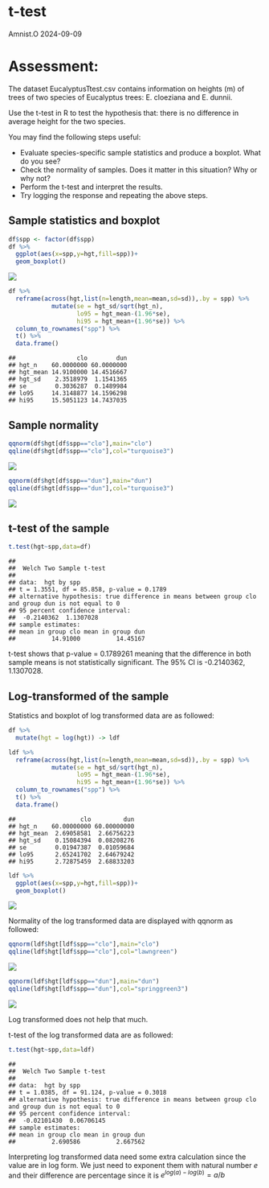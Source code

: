 t-test
================
Amnist.O
2024-09-09

# Assessment:

The dataset EucalyptusTtest.csv contains information on heights (m) of
trees of two species of Eucalyptus trees: E. cloeziana and E. dunnii.

Use the t-test in R to test the hypothesis that: there is no difference
in average height for the two species.

You may find the following steps useful:

- Evaluate species-specific sample statistics and produce a boxplot.
  What do you see?
- Check the normality of samples. Does it matter in this situation? Why
  or why not?
- Perform the t-test and interpret the results.
- Try logging the response and repeating the above steps.

## Sample statistics and boxplot

``` r
df$spp <- factor(df$spp)
df %>%
  ggplot(aes(x=spp,y=hgt,fill=spp))+
  geom_boxplot()
```

![](t-test_files/figure-gfm/unnamed-chunk-1-1.png)<!-- -->

``` r
df %>%
  reframe(across(hgt,list(n=length,mean=mean,sd=sd)),.by = spp) %>%
            mutate(se = hgt_sd/sqrt(hgt_n),
                   lo95 = hgt_mean-(1.96*se),
                   hi95 = hgt_mean+(1.96*se)) %>%
  column_to_rownames("spp") %>%
  t() %>%
  data.frame()
```

    ##                 clo        dun
    ## hgt_n    60.0000000 60.0000000
    ## hgt_mean 14.9100000 14.4516667
    ## hgt_sd    2.3518979  1.1541365
    ## se        0.3036287  0.1489984
    ## lo95     14.3148877 14.1596298
    ## hi95     15.5051123 14.7437035

## Sample normality

``` r
qqnorm(df$hgt[df$spp=="clo"],main="clo")
qqline(df$hgt[df$spp=="clo"],col="turquoise3")
```

![](t-test_files/figure-gfm/qq%20plot-1.png)<!-- -->

``` r
qqnorm(df$hgt[df$spp=="dun"],main="dun")
qqline(df$hgt[df$spp=="dun"],col="turquoise3")
```

![](t-test_files/figure-gfm/qq%20plot-2.png)<!-- -->

## t-test of the sample

``` r
t.test(hgt~spp,data=df)
```

    ## 
    ##  Welch Two Sample t-test
    ## 
    ## data:  hgt by spp
    ## t = 1.3551, df = 85.858, p-value = 0.1789
    ## alternative hypothesis: true difference in means between group clo and group dun is not equal to 0
    ## 95 percent confidence interval:
    ##  -0.2140362  1.1307028
    ## sample estimates:
    ## mean in group clo mean in group dun 
    ##          14.91000          14.45167

t-test shows that p-value = 0.1789261 meaning that the difference in
both sample means is not statistically significant. The 95% CI is
-0.2140362, 1.1307028.

## Log-transformed of the sample

Statistics and boxplot of log transformed data are as followed:

``` r
df %>%
  mutate(hgt = log(hgt)) -> ldf

ldf %>%
  reframe(across(hgt,list(n=length,mean=mean,sd=sd)),.by = spp) %>%
            mutate(se = hgt_sd/sqrt(hgt_n),
                   lo95 = hgt_mean-(1.96*se),
                   hi95 = hgt_mean+(1.96*se)) %>%
  column_to_rownames("spp") %>%
  t() %>%
  data.frame()
```

    ##                  clo         dun
    ## hgt_n    60.00000000 60.00000000
    ## hgt_mean  2.69058581  2.66756223
    ## hgt_sd    0.15084394  0.08208276
    ## se        0.01947387  0.01059684
    ## lo95      2.65241702  2.64679242
    ## hi95      2.72875459  2.68833203

``` r
ldf %>%
  ggplot(aes(x=spp,y=hgt,fill=spp))+
  geom_boxplot()
```

![](t-test_files/figure-gfm/unnamed-chunk-2-1.png)<!-- -->

Normality of the log transformed data are displayed with qqnorm as
followed:

``` r
qqnorm(ldf$hgt[ldf$spp=="clo"],main="clo")
qqline(ldf$hgt[ldf$spp=="clo"],col="lawngreen")
```

![](t-test_files/figure-gfm/unnamed-chunk-3-1.png)<!-- -->

``` r
qqnorm(ldf$hgt[ldf$spp=="dun"],main="dun")
qqline(ldf$hgt[ldf$spp=="dun"],col="springgreen3")
```

![](t-test_files/figure-gfm/unnamed-chunk-3-2.png)<!-- -->

Log transformed does not help that much.

t-test of the log transformed data are as followed:

``` r
t.test(hgt~spp,data=ldf)
```

    ## 
    ##  Welch Two Sample t-test
    ## 
    ## data:  hgt by spp
    ## t = 1.0385, df = 91.124, p-value = 0.3018
    ## alternative hypothesis: true difference in means between group clo and group dun is not equal to 0
    ## 95 percent confidence interval:
    ##  -0.02101430  0.06706145
    ## sample estimates:
    ## mean in group clo mean in group dun 
    ##          2.690586          2.667562

Interpreting log transformed data need some extra calculation since the
value are in log form. We just need to exponent them with natural number
$e$ and their difference are percentage since it is
$e^{log(a)-log(b)} = a/b$

